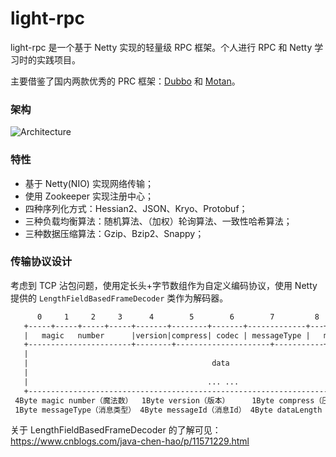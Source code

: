 # light-rpc

light-rpc 是一个基于 Netty 实现的轻量级 RPC 框架。个人进行 RPC 和 Netty 学习时的实践项目。

主要借鉴了国内两款优秀的 PRC 框架：[Dubbo](https://github.com/apache/dubbo) 和 [Motan](https://github.com/weibocom/motan)。

### 架构
![Architecture](https://user-images.githubusercontent.com/22571230/191029159-b5a91d0a-80ae-4737-a9a5-04a513901b83.png)

### 特性

- 基于 Netty(NIO) 实现网络传输；
- 使用 Zookeeper 实现注册中心；
- 四种序列化方式：Hessian2、JSON、Kryo、Protobuf；
- 三种负载均衡算法：随机算法、（加权）轮询算法、一致性哈希算法；
- 三种数据压缩算法：Gzip、Bzip2、Snappy；

### 传输协议设计

考虑到 TCP 沾包问题，使用定长头+字节数组作为自定义编码协议，使用 Netty 提供的 `LengthFieldBasedFrameDecoder` 类作为解码器。

```txt
      0     1     2     3      4        5        6        7         8   9   10   11    12    13    14   15
   +-----+-----+-----+-----+-------+--------+-------+-------------+---+---+----+----+-----+-----+-----+----+
   |   magic   number      |version|compress| codec | messageType |   messageId     |     dataLength       |
   +-----------------------+--------+---------------------+-----------+-----------+-----------+------------+
   |                                                                                                       |
   |                                         data                                                          |
   |                                                                                                       |
   |                                        ... ...                                                        |
   +-------------------------------------------------------------------------------------------------------+
 4Byte magic number（魔法数）  1Byte version（版本）     1Byte compress（压缩类型）  1Byte codec（序列化类型）
 1Byte messageType（消息类型） 4Byte messageId（消息Id） 4Byte dataLength（消息长度）data（object类型数据）
```

关于 LengthFieldBasedFrameDecoder 的了解可见：https://www.cnblogs.com/java-chen-hao/p/11571229.html
